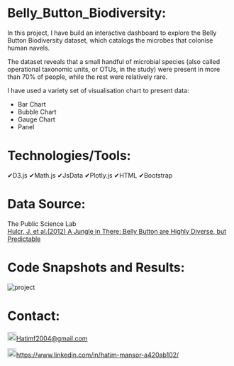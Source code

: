 # Belly_Button_Biodiversity:
In this project, I have build an interactive dashboard to explore the Belly Button Biodiversity dataset, which catalogs the microbes that colonise human navels.

The dataset reveals that a small handful of microbial species (also called operational taxonomic units, or OTUs, in the study) were present in more than 70% of people, while the rest were relatively rare.

I have used a variety set of visualisation chart to present data:
* Bar Chart
* Bubble Chart
* Gauge Chart
* Panel 


# Technologies/Tools:
&#10004;D3.js       &#10004;Math.js     &#10004;JsData      &#10004;Plotly.js
&#10004;HTML        &#10004;Bootstrap


# Data Source:
The Public Science Lab  
[Hulcr, J. et al.(2012) A Jungle in There: Belly Button are Highly Diverse, but Predictable](http://robdunnlab.com/projects/belly-button-biodiversity/results-and-data/) 


# Code Snapshots and Results:
![project](https://user-images.githubusercontent.com/24882457/156173290-cc6884cb-1ecd-44a3-971b-9cce85549f00.PNG)


# Contact:
<img src="https://user-images.githubusercontent.com/24882457/168723224-ecbdb402-be01-453d-9cb5-282424f7418a.png" width="20" height="20" title=" Hatims email"><Hatimf2004@gmail.com>

<img src="https://user-images.githubusercontent.com/24882457/168716629-b90f784a-534f-418c-89fd-28e91c4830fa.png" width="20" height="20" title="Linkedin Profile"><https://www.linkedin.com/in/hatim-mansor-a420ab102/>
